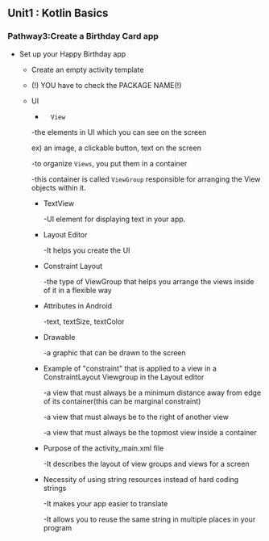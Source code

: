 ## Unit1 : Kotlin Basics



### Pathway3:Create a Birthday Card app



* Set up your Happy Birthday app

  * Create an empty activity template

  * (!) YOU have to check the PACKAGE NAME(!)

  * UI 

    -  ``  View``  

      -the elements in UI which you can see on the screen

      ex) an image, a clickable button, text on the screen

      -to organize `Views`, you put them in a container

      -this container is called ``ViewGroup`` responsible for arranging the View objects within it.

      

    - TextView 

      -UI element for displaying text in your app.

    

    - Layout Editor

      -It helps you create the UI

      

    - Constraint Layout

      -the type of ViewGroup that helps you arrange the views inside of it in a flexible way

      

    - Attributes in Android

      -text, textSize, textColor

      

    - Drawable

      -a graphic that can be drawn to the screen

      

    - Example of "constraint" that is applied to a view in a ConstraintLayout Viewgroup in the Layout editor

      -a view that must always be a minimum distance away from edge of its container(this can be marginal constraint)

      -a view that must always be to the right of another view

      -a view that must always be the topmost view inside a container

      

    - Purpose of the activity_main.xml file

      -It describes the layout of view groups and views for a screen

      

    - Necessity of using string resources instead of hard coding strings

      -It makes your app easier to translate

      -It allows you to reuse the same string in multiple places in your program

      

      

